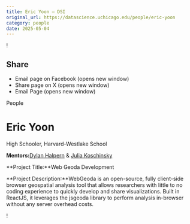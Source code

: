 ```yaml
---
title: Eric Yoon – DSI
original_url: https://datascience.uchicago.edu/people/eric-yoon
category: people
date: 2025-05-04
---
```


<!-- Table-like structure detected -->

!

## Share

* Email page on Facebook (opens new window)
* Share page on X (opens new window)
* Email Page (opens new window)

<!-- Table-like structure detected -->

People

# Eric Yoon

High Schooler, Harvard-Westlake School

**Mentors:**[Dylan Halpern](https://dylanhalpern.com/) & [Julia Koschinsky](https://spatial.uchicago.edu/directories/full/team)

**Project Title:**Web Geoda Development

**Project Description:**WebGeoda is an open-source, fully client-side browser geospatial analysis tool that allows researchers with little to no coding experience to quickly develop and share visualizations. Built in ReactJS, it leverages the jsgeoda library to perform analysis in-browser without any server overhead costs.

!
